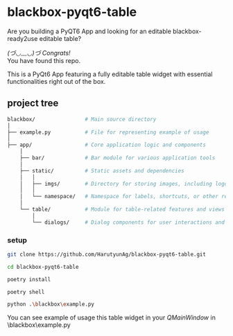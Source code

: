 # blackbox-pyqt6-table

Are you building a PyQT6 App and looking for an editable blackbox-ready2use editable table?  

*(づ◡﹏◡)づ Congrats!*  
You have found this repo.

This is a PyQt6 App featuring a fully editable table widget with essential functionalities right out of the box.

## project tree

```bash
blackbox/                # Main source directory
│
├── example.py           # File for representing example of usage  
│
├── app/                 # Core application logic and components  
    │
    ├── bar/             # Bar module for various application tools
    │
    ├── static/          # Static assets and dependencies  
    │   │
    │   ├── imgs/        # Directory for storing images, including logos and icons  
    │   │
    │   └── namespace/   # Namespace for labels, shortcuts, or other reusable elements  
    │
    └── table/           # Module for table-related features and views  
        │
        └── dialogs/     # Dialog components for user interactions and prompts  
```


### setup

```bash
git clone https://github.com/HarutyunAg/blackbox-pyqt6-table.git

cd blackbox-pyqt6-table

poetry install

poetry shell

python .\blackbox\example.py
```

You can see example of usage this table widget in your *QMainWindow* in \blackbox\example.py
